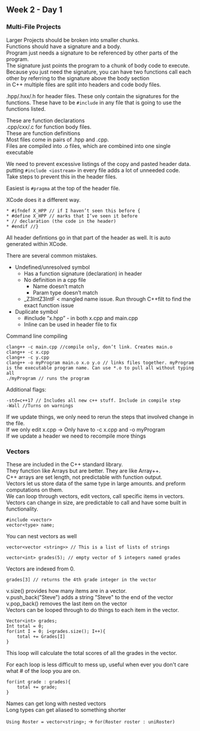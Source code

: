 ## Week 2 - Day 1
### Multi-File Projects
Larger Projects should be broken into smaller chunks.  
Functions should have a signature and a body.  
Program just needs a signature to be referenced by other parts of the program.  
The signature just points the program to a chunk of body code to execute.  
Because you just need the signature, you can have two functions call each other by referring to the signature above the body section  
in C++ multiple files are split into headers and code body files. 

.hpp/.hxx/.h for header files. These only contain the signatures for the functions. These have to be ```#include``` in any file that is going to use the functions listed. 

These are function declarations  
.cpp/cxx/.c for function body files.  
These are function definitions  
Most files come in pairs of .hpp and .cpp.  
Files are compiled into .o files, which are combined into one single executable 

We need to prevent excessive listings of the copy and pasted header data. putting ```#include <iostream>``` in every file adds a lot of unneeded code.  
Take steps to prevent this in the header files. 

Easiest is ```#pragma``` at the top of the header file. 

XCode does it a different way. 

```
* #ifndef X_HPP // if I haven’t seen this before {
* #define X_HPP // marks that I’ve seen it before
* // declaration (the code in the header)
* #endif //}
```

All header defintions go in that part of the header as well. It is auto generated within XCode. 

There are several common mistakes. 

* Undefined/unresolved symbol
    * Has a function signature (declaration) in header
    * No definition in a cpp file
        * Name doesn’t match
        * Param type doesn’t match
    * _Z3IntZ3IntF < mangled name issue. Run through C++filt to find the exact function issue
* Duplicate symbol
    * \#include “x.hpp” - in both x.cpp and main.cpp
    * Inline can be used in header file to fix

Command line compiling

```
clang++ -c main.cpp //compile only, don’t link. Creates main.o
clang++ -c x.cpp 
clang++ -c y.cpp
clang++ -o myProgram main.o x.o y.o // links files together. myProgram is the executable program name. Can use *.o to pull all without typing all
./myProgram // runs the program
```

Additional flags: 

```
-std=c++17 // Includes all new c++ stuff. Include in compile step
-Wall //Turns on warnings
```

If we update things, we only need to rerun the steps that involved change in the file.  
If we only edit x.cpp -> Only have to -c x.cpp and -o myProgram  
If we update a header we need to recompile more things  

### Vectors
These are included in the C++ standard library.  
They function like Arrays but are better. They are like Array++.  
C++ arrays are set length, not predictable with function output.  
Vectors let us store data of the same type in large amounts. and preform computations on them.  
We can loop through vectors, edit vectors, call specific items in vectors. 
Vectors can change in size, are predictable to call and have some built in functionality.  
 
```
#include <vector>
vector<type> name; 
```

You can nest vectors as well

```
vector<vector <string>> // This is a list of lists of strings
```

```
vector<int> grades(5); // empty vector of 5 integers named grades
```

Vectors are indexed from 0.

```
grades[3] // returns the 4th grade integer in the vector
```

v.size() provides how many items are in a vector.  
v.push_back("Steve") adds a string "Steve" to the end of the vector  
v.pop_back() removes the last item on the vector  
Vectors can be looped through to do things to each item in the vector.

```
Vector<int> grades;
Int total = 0;
for(int I = 0; i<grades.size(); I++){
	total += Grades[I]
}
```

This loop will calculate the total scores of all the grades in the vector.  

For each loop is less difficult to mess up, useful when ever you don't care what # of the loop you are on. 

```
for(int grade : grades){
	total += grade;
}
```

Names can get long with nested vectors  
Long types can get aliased to something shorter  

```Using Roster = vector<string>;``` -> ```for(Roster roster : uniRoster)```
